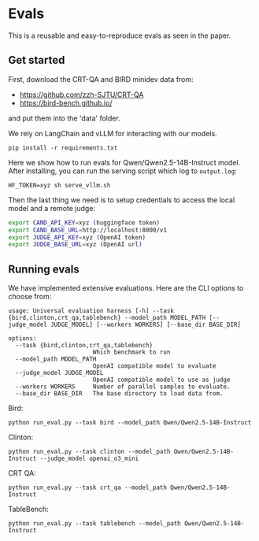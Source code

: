 # Evals

This is a reusable and easy-to-reproduce evals as seen in the paper.

## Get started

First, download the CRT-QA and BIRD minidev data from:

- https://github.com/zzh-SJTU/CRT-QA
- https://bird-bench.github.io/

and put them into the 'data' folder.

We rely on LangChain and vLLM for interacting with our models.

```
pip install -r requirements.txt
```

Here we show how to run evals for Qwen/Qwen2.5-14B-Instruct model. After installing, you can run the serving script which log to `output.log`:

```
HF_TOKEN=xyz sh serve_vllm.sh
```

Then the last thing we need is to setup credentials to access the local model and a remote judge:

```bash
export CAND_API_KEY=xyz (huggingface token)
export CAND_BASE_URL=http://localhost:8000/v1
export JUDGE_API_KEY=xyz (OpenAI token)
export JUDGE_BASE_URL=xyz (OpenAI url)
```

## Running evals

We have implemented extensive evaluations. Here are the CLI options to choose from:

```
usage: Universal evaluation harness [-h] --task {bird,clinton,crt_qa,tablebench} --model_path MODEL_PATH [--judge_model JUDGE_MODEL] [--workers WORKERS] [--base_dir BASE_DIR]

options:
  --task {bird,clinton,crt_qa,tablebench}
                        Which benchmark to run
  --model_path MODEL_PATH
                        OpenAI compatible model to evaluate
  --judge_model JUDGE_MODEL
                        OpenAI compatible model to use as judge
  --workers WORKERS     Number of parallel samples to evaluate.
  --base_dir BASE_DIR   The base directory to load data from.
```


Bird:

```
python run_eval.py --task bird --model_path Qwen/Qwen2.5-14B-Instruct
```

Clinton:

```
python run_eval.py --task clinton --model_path Qwen/Qwen2.5-14B-Instruct --judge_model openai_o3_mini
```

CRT QA:

```
python run_eval.py --task crt_qa --model_path Qwen/Qwen2.5-14B-Instruct
```

TableBench:

```
python run_eval.py --task tablebench --model_path Qwen/Qwen2.5-14B-Instruct
```